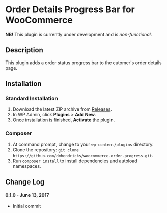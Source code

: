 # Order Details Progress Bar for WooCommerce

**NB!** This plugin is currently under development and is *non-functional*.

## Description

This plugin adds a order status progress bar to the cutomer's order details page.

## Installation

### Standard Installation

1. Download the latest ZIP archive from [Releases](https://github.com/dmhendricks/woocommerce-order-progress/releases).
2. In WP Admin, click **Plugins** > **Add New**.
3. Once installation is finished, **Activate** the plugin.

### Composer

1. At command prompt, change to your `wp-content/plugins` directory.
2. Clone the repository: `git clone https://github.com/dmhendricks/woocommerce-order-progress.git`.
4. Run `composer install` to install dependencies and autoload namespaces.


## Change Log


#### 0.1.0 - June 13, 2017

* Initial commit
